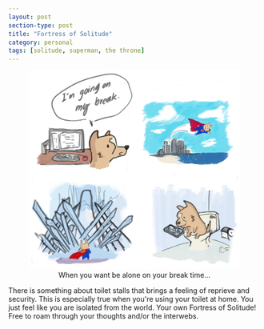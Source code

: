 ```yaml
---
layout: post
section-type: post
title: "Fortress of Solitude"
category: personal
tags: [solitude, superman, the throne]
---
```


<figure>
	<img src="/img/2019-04-17/solitude.png">
	<figcaption align="center">When you want be alone on your break time...</figcaption>
</figure>

There is something about toilet stalls that brings a feeling of reprieve and security. This is especially true when you're using your toilet at home. You just feel like you are isolated from the world. Your own Fortress of Solitude! Free to roam through your thoughts and/or the interwebs.
